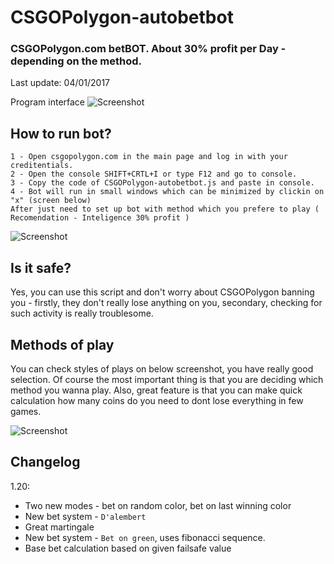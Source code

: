 # CSGOPolygon-autobetbot
### CSGOPolygon.com betBOT. About 30% profit per Day - depending on the method. 
Last update: 04/01/2017 


Program interface
![Screenshot](http://i.imgur.com/Q0VDnuK.png)

## How to run bot?
```
1 - Open csgopolygon.com in the main page and log in with your creditentials.
2 - Open the console SHIFT+CRTL+I or type F12 and go to console.
3 - Copy the code of CSGOPolygon-autobetbot.js and paste in console.
4 - Bot will run in small windows which can be minimized by clickin on "x" (screen below) 
After just need to set up bot with method which you prefere to play ( Recomendation - Inteligence 30% profit )
```
![Screenshot](http://i.imgur.com/l3pCMNJ.png)

## Is it safe?

Yes, you can use this script and don't worry about CSGOPolygon banning you - firstly, they don't really lose anything on you, secondary, checking for such activity is really troublesome.

## Methods of play ##

You can check styles of plays on below screenshot, you have really good selection.
Of course the most important thing is that you are deciding which method you wanna play. Also, great feature is that you can make quick calculation how many coins do you need to dont lose everything in few games. 

![Screenshot](http://i.imgur.com/0AaDWJO.png)

## Changelog ##

1.20:

- Two new modes - bet on random color, bet on last winning color
- New bet system - `D'alembert`
- Great martingale
- New bet system - `Bet on green`, uses fibonacci sequence.
- Base bet calculation based on given failsafe value
